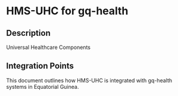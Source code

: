# HMS-UHC for gq-health

## Description

Universal Healthcare Components

## Integration Points

This document outlines how HMS-UHC is integrated with gq-health systems in Equatorial Guinea.
